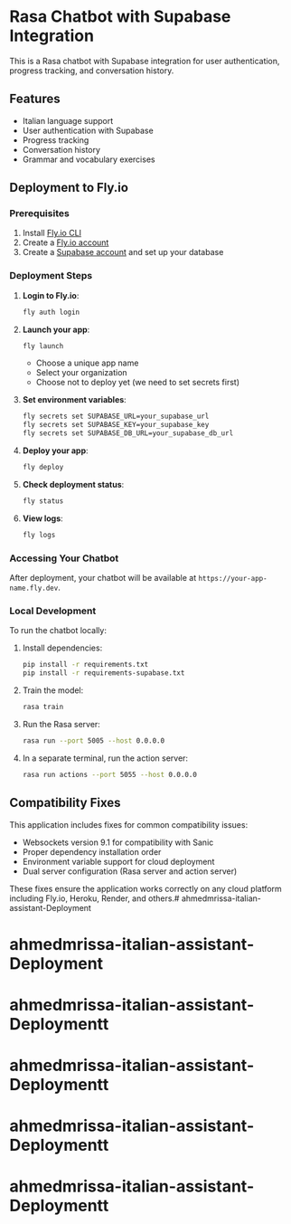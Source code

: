 # Rasa Chatbot with Supabase Integration

This is a Rasa chatbot with Supabase integration for user authentication, progress tracking, and conversation history.

## Features
- Italian language support
- User authentication with Supabase
- Progress tracking
- Conversation history
- Grammar and vocabulary exercises

## Deployment to Fly.io

### Prerequisites
1. Install [Fly.io CLI](https://fly.io/docs/getting-started/installing-flyctl/)
2. Create a [Fly.io account](https://fly.io/app/sign-up/)
3. Create a [Supabase account](https://app.supabase.io/) and set up your database

### Deployment Steps

1. **Login to Fly.io**:
   ```bash
   fly auth login
   ```

2. **Launch your app**:
   ```bash
   fly launch
   ```
   - Choose a unique app name
   - Select your organization
   - Choose not to deploy yet (we need to set secrets first)

3. **Set environment variables**:
   ```bash
   fly secrets set SUPABASE_URL=your_supabase_url
   fly secrets set SUPABASE_KEY=your_supabase_key
   fly secrets set SUPABASE_DB_URL=your_supabase_db_url
   ```

4. **Deploy your app**:
   ```bash
   fly deploy
   ```

5. **Check deployment status**:
   ```bash
   fly status
   ```

6. **View logs**:
   ```bash
   fly logs
   ```

### Accessing Your Chatbot

After deployment, your chatbot will be available at `https://your-app-name.fly.dev`.

### Local Development

To run the chatbot locally:

1. Install dependencies:
   ```bash
   pip install -r requirements.txt
   pip install -r requirements-supabase.txt
   ```

2. Train the model:
   ```bash
   rasa train
   ```

3. Run the Rasa server:
   ```bash
   rasa run --port 5005 --host 0.0.0.0
   ```

4. In a separate terminal, run the action server:
   ```bash
   rasa run actions --port 5055 --host 0.0.0.0
   ```

## Compatibility Fixes

This application includes fixes for common compatibility issues:
- Websockets version 9.1 for compatibility with Sanic
- Proper dependency installation order
- Environment variable support for cloud deployment
- Dual server configuration (Rasa server and action server)

These fixes ensure the application works correctly on any cloud platform including Fly.io, Heroku, Render, and others.# ahmedmrissa-italian-assistant-Deployment
# ahmedmrissa-italian-assistant-Deployment
# ahmedmrissa-italian-assistant-Deploymentt
# ahmedmrissa-italian-assistant-Deploymentt
# ahmedmrissa-italian-assistant-Deploymentt
# ahmedmrissa-italian-assistant-Deploymentt
